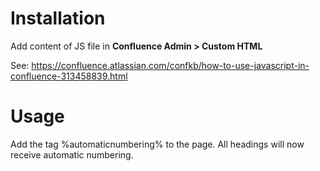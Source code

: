 # Installation
Add content of JS file in **Confluence Admin > Custom HTML**

See:
https://confluence.atlassian.com/confkb/how-to-use-javascript-in-confluence-313458839.html

# Usage
Add the tag %automaticnumbering% to the page. All headings will now receive automatic numbering.
